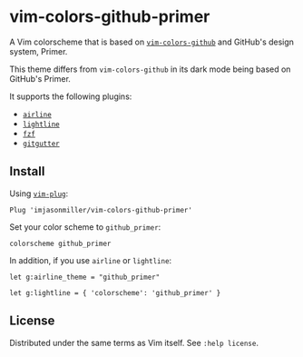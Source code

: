 # vim-colors-github-primer

A Vim colorscheme that is based on [`vim-colors-github`](https://github.com/cormacrelf/vim-colors-github) and GitHub's design system, Primer.

This theme differs from `vim-colors-github` in its dark mode being based on GitHub's Primer.

It supports the following plugins:

* [`airline`](https://github.com/vim-airline/vim-airline)
* [`lightline`](https://github.com/itchyny/lightline.vim)
* [`fzf`](https://github.com/junegunn/fzf.vim)
* [`gitgutter`](https://github.com/airblade/vim-gitgutter)

## Install

Using [`vim-plug`](https://github.com/junegunn/vim-plug):

```viml
Plug 'imjasonmiller/vim-colors-github-primer'
```

Set your color scheme to `github_primer`:

```viml
colorscheme github_primer
```

In addition, if you use `airline` or `lightline`:

```viml
let g:airline_theme = "github_primer"
```
```viml
let g:lightline = { 'colorscheme': 'github_primer' }
```

## License

Distributed under the same terms as Vim itself. See `:help license`.
